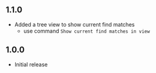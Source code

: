
## 1.1.0
- Added a tree view to show current find matches
  - use command `Show current find matches in view`

## 1.0.0
- Initial release